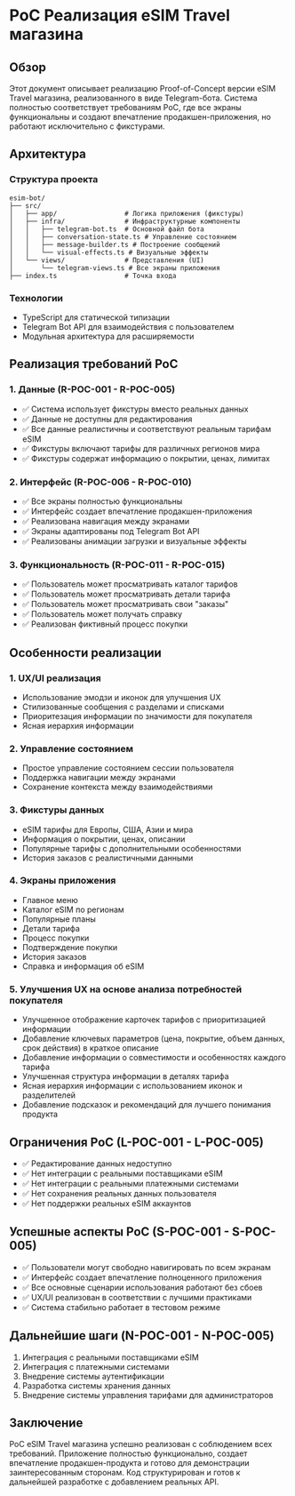 # PoC Реализация eSIM Travel магазина

## Обзор

Этот документ описывает реализацию Proof-of-Concept версии eSIM Travel магазина, реализованного в виде Telegram-бота. Система полностью соответствует требованиям PoC, где все экраны функциональны и создают впечатление продакшен-приложения, но работают исключительно с фикстурами.

## Архитектура

### Структура проекта
```
esim-bot/
├── src/
│   ├── app/                 # Логика приложения (фикстуры)
│   ├── infra/               # Инфраструктурные компоненты
│   │   ├── telegram-bot.ts  # Основной файл бота
│   │   ├── conversation-state.ts # Управление состоянием
│   │   ├── message-builder.ts # Построение сообщений
│   │   └── visual-effects.ts # Визуальные эффекты
│   └── views/               # Представления (UI)
│       └── telegram-views.ts # Все экраны приложения
├── index.ts                 # Точка входа
```

### Технологии
- TypeScript для статической типизации
- Telegram Bot API для взаимодействия с пользователем
- Модульная архитектура для расширяемости

## Реализация требований PoC

### 1. Данные (R-POC-001 - R-POC-005)
- ✅ Система использует фикстуры вместо реальных данных
- ✅ Данные не доступны для редактирования
- ✅ Все данные реалистичны и соответствуют реальным тарифам eSIM
- ✅ Фикстуры включают тарифы для различных регионов мира
- ✅ Фикстуры содержат информацию о покрытии, ценах, лимитах

### 2. Интерфейс (R-POC-006 - R-POC-010)
- ✅ Все экраны полностью функциональны
- ✅ Интерфейс создает впечатление продакшен-приложения
- ✅ Реализована навигация между экранами
- ✅ Экраны адаптированы под Telegram Bot API
- ✅ Реализованы анимации загрузки и визуальные эффекты

### 3. Функциональность (R-POC-011 - R-POC-015)
- ✅ Пользователь может просматривать каталог тарифов
- ✅ Пользователь может просматривать детали тарифа
- ✅ Пользователь может просматривать свои "заказы"
- ✅ Пользователь может получать справку
- ✅ Реализован фиктивный процесс покупки

## Особенности реализации

### 1. UX/UI реализация
- Использование эмодзи и иконок для улучшения UX
- Стилизованные сообщения с разделами и списками
- Приоритезация информации по значимости для покупателя
- Ясная иерархия информации

### 2. Управление состоянием
- Простое управление состоянием сессии пользователя
- Поддержка навигации между экранами
- Сохранение контекста между взаимодействиями

### 3. Фикстуры данных
- eSIM тарифы для Европы, США, Азии и мира
- Информация о покрытии, ценах, описании
- Популярные тарифы с дополнительными особенностями
- История заказов с реалистичными данными

### 4. Экраны приложения
- Главное меню
- Каталог eSIM по регионам
- Популярные планы
- Детали тарифа
- Процесс покупки
- Подтверждение покупки
- История заказов
- Справка и информация об eSIM

### 5. Улучшения UX на основе анализа потребностей покупателя
- Улучшенное отображение карточек тарифов с приоритизацией информации
- Добавление ключевых параметров (цена, покрытие, объем данных, срок действия) в краткое описание
- Добавление информации о совместимости и особенностях каждого тарифа
- Улучшенная структура информации в деталях тарифа
- Ясная иерархия информации с использованием иконок и разделителей
- Добавление подсказок и рекомендаций для лучшего понимания продукта

## Ограничения PoC (L-POC-001 - L-POC-005)
- ✅ Редактирование данных недоступно
- ✅ Нет интеграции с реальными поставщиками eSIM
- ✅ Нет интеграции с реальными платежными системами
- ✅ Нет сохранения реальных данных пользователя
- ✅ Нет поддержки реальных eSIM аккаунтов

## Успешные аспекты PoC (S-POC-001 - S-POC-005)
- ✅ Пользователи могут свободно навигировать по всем экранам
- ✅ Интерфейс создает впечатление полноценного приложения
- ✅ Все основные сценарии использования работают без сбоев
- ✅ UX/UI реализован в соответствии с лучшими практиками
- ✅ Система стабильно работает в тестовом режиме

## Дальнейшие шаги (N-POC-001 - N-POC-005)
1. Интеграция с реальными поставщиками eSIM
2. Интеграция с платежными системами
3. Внедрение системы аутентификации
4. Разработка системы хранения данных
5. Внедрение системы управления тарифами для администраторов

## Заключение

PoC eSIM Travel магазина успешно реализован с соблюдением всех требований. Приложение полностью функционально, создает впечатление продакшен-продукта и готово для демонстрации заинтересованным сторонам. Код структурирован и готов к дальнейшей разработке с добавлением реальных API.